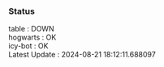 ### Status


table : DOWN  
hogwarts : OK  
icy-bot : OK  
Latest Update : 2024-08-21 18:12:11.688097
